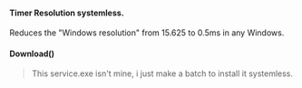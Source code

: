 #### Timer Resolution systemless.
Reduces the "Windows resolution" from 15.625 to 0.5ms in any Windows.

#### Download()

> This service.exe isn't mine, i just make a batch to install it systemless.

